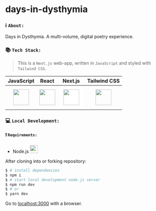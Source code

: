 # days-in-dysthymia 

### ℹ️ `About:` 
Days in Dysthymia. A multi-volume, digital poetry experience.

### 📚 `Tech Stack:`
> This is a `Next.js` web-app, written in `JavaScript` and styled with `Tailwind CSS`.

| JavaScript | React | Next.js | Tailwind CSS | 
| :----: | :----: | :----: | :----: |
| <img src="https://cdn.worldvectorlogo.com/logos/logo-javascript.svg" width="50" height="50"/> | <img src="https://cdn.worldvectorlogo.com/logos/react-2.svg" width="50" height="50"/> | <img src="https://cdn.worldvectorlogo.com/logos/next-js.svg" style="background-color:white;padding:10px;" width="50" height="50"/> | <img src="https://cdn.worldvectorlogo.com/logos/tailwind-css-2.svg" width="50" height="50"/> |


### 💻 `Local Development:`
#### ❗️ `Requirements:`

* Node.js <img src="https://cdn.worldvectorlogo.com/logos/nodejs-icon.svg" width="25" height="25"/> 

After cloning into or forking repository:
```bash
$ # install dependencies
$ npm i
$ # start local development node.js server
$ npm run dev
$ # or
$ yarn dev
```
Go to [localhost:3000](http://localhost:3000) with a browser.